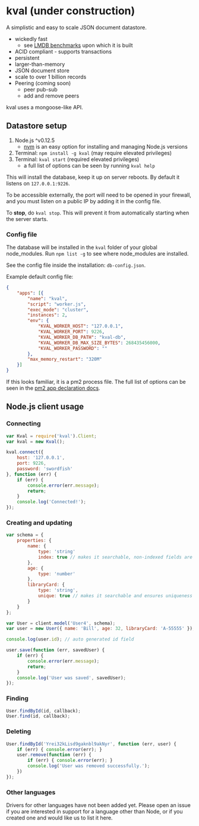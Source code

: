# kval (under construction)

A simplistic and easy to scale JSON document datastore.

- wickedly fast
    - see [LMDB benchmarks](http://symas.com/mdb/#bench) upon which it is built
- ACID compliant - supports transactions
- persistent
- larger-than-memory
- JSON document store
- scale to over 1 billion records
- Peering (coming soon)
    - peer pub-sub
    - add and remove peers

kval uses a mongoose-like API.

## Datastore setup

1. Node.js ^v0.12.5
    - [nvm](https://github.com/creationix/nvm) is an easy option for installing and managing Node.js versions
1. Terminal: `npm install -g kval` (may require elevated privileges)
1. Terminal: `kval start` (required elevated privileges)
    - a full list of options can be seen by running `kval help`


This will install the database, keep it up on server reboots. By default
it listens on `127.0.0.1:9226`.

To be accessible externally, the port will need to be opened in your
firewall, and you must listen on a public IP by adding it in the config file.

To **stop**, do `kval stop`. This will prevent it from automatically starting
when the server starts.

### Config file

The database will be installed in the `kval` folder of your global node_modules.
Run `npm list -g` to see where node_modules are installed.

See the config file inside the installation: `db-config.json`.

Example default config file:

```json
{
    "apps": [{
        "name": "kval",
        "script": "worker.js",
        "exec_mode": "cluster",
        "instances": 2,
        "env": {
            "KVAL_WORKER_HOST": "127.0.0.1",
            "KVAL_WORKER_PORT": 9226,
            "KVAL_WORKER_DB_PATH": "kval-db",
            "KVAL_WORKER_DB_MAX_SIZE_BYTES": 268435456000,
            "KVAL_WORKER_PASSWORD": ""
        },
        "max_memory_restart": "320M"
    }]
}
```

If this looks familiar, it is a pm2 process file. The full list of options
can be seen in the
[pm2 app declaration docs](https://github.com/Unitech/PM2/blob/master/ADVANCED_README.md#options-1).


## Node.js client usage

### Connecting

```javascript
var Kval = require('kval').Client;
var kval = new Kval();

kval.connect({
    host: '127.0.0.1',
    port: 9226,
    password: 'swordfish'
}, function (err) {
    if (err) {
        console.error(err.message);
        return;
    }
    console.log('Connected!');
});
```

### Creating and updating

```javascript
var schema = {
    properties: {
        name: {
            type: 'string'
            index: true // makes it searchable, non-indexed fields are not
        },
        age: {
            type: 'number'
        },
        libraryCard: {
            type: 'string',
            unique: true // makes it searchable and ensures uniqueness
        }
    }
};

var User = client.model('User4', schema);
var user = new User({ name: 'Bill', age: 32, libraryCard: 'A-55555' });

console.log(user.id); // auto generated id field

user.save(function (err, savedUser) {
    if (err) {
        console.error(err.message);
        return;
    }
    console.log('User was saved', savedUser);
});
```

### Finding

```javascript
User.findById(id, callback);
User.find(id, callback);
```

### Deleting

```javascript
User.findById('Yrei32kLisd9gaknbl9akNyr', function (err, user) {
    if (err) { console.error(err); }
    user.remove(function (err) {
        if (err) { console.error(err); }
        console.log('User was removed successfully.');
    })
});
```

### Other languages

Drivers for other languages have not been added yet. Please open an issue
if you are interested in support for a language other than Node, or if you
created one and would like us to list it here.
